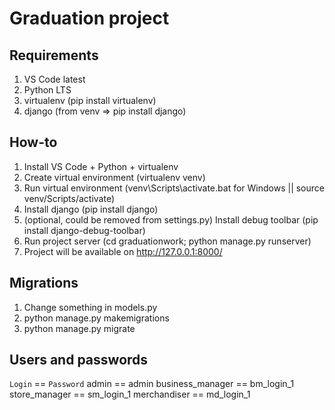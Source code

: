 # Graduation project

## Requirements

1. VS Code latest
2. Python LTS
3. virtualenv (pip install virtualenv)
4. django (from venv => pip install django)

## How-to

1. Install VS Code + Python + virtualenv
2. Create virtual environment (virtualenv venv)
3. Run virtual environment (venv\\Scripts\\activate.bat for Windows || source venv/Scripts/activate)
4. Install django (pip install django)
5. (optional, could be removed from settings.py) Install debug toolbar (pip install django-debug-toolbar) 
6. Run project server (cd graduationwork; python manage.py runserver)
7. Project will be available on http://127.0.0.1:8000/

## Migrations

1. Change something in models.py
2. python manage.py makemigrations
3. python manage.py migrate

## Users and passwords

`Login` == `Password` 
admin == admin 
business_manager == bm_login_1 
store_manager == sm_login_1 
merchandiser == md_login_1 
